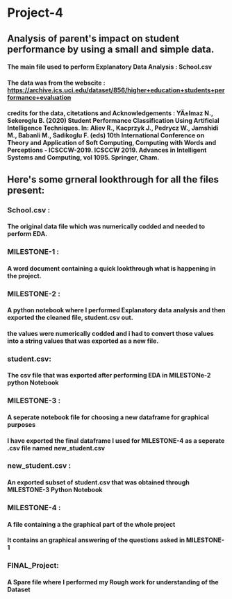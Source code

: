 # Project-4
## Analysis of parent's impact on student performance by using a small and simple data.
#### The main file used to perform Explanatory Data Analysis : School.csv
#### The data was from the webscite : https://archive.ics.uci.edu/dataset/856/higher+education+students+performance+evaluation
#### credits for the data, citetations and Acknowledgements : YÄ±lmaz N., Sekeroglu B. (2020) Student Performance Classification Using Artificial Intelligence Techniques. In: Aliev R., Kacprzyk J., Pedrycz W., Jamshidi M., Babanli M., Sadikoglu F. (eds) 10th International Conference on Theory and Application of Soft Computing, Computing with Words and Perceptions - ICSCCW-2019. ICSCCW 2019. Advances in Intelligent Systems and Computing, vol 1095. Springer, Cham.
## Here's some grneral lookthrough for all the files present: 
### School.csv : 
#### The original data file which was numerically codded and needed to perform EDA.
### MILESTONE-1 : 
#### A word document containing a quick lookthrough what is happening in the project.
### MILESTONE-2 : 
#### A python notebook where I performed Explanatory data analysis and then exported the cleaned file, student.csv out.
#### the values were numerically codded and i had to convert those values into a string values that was exported as a new file.
### student.csv:
#### The csv file that was exported after performing EDA in MILESTONe-2 python Notebook
### MILESTONE-3 : 
#### A seperate notebook file for choosing a new dataframe for graphical purposes
#### I have exported the final dataframe I used for MILESTONE-4 as a seperate .csv file named new_student.csv
### new_student.csv : 
#### An exported subset of student.csv that was obtained through MILESTONE-3 Python Notebook
### MILESTONE-4 : 
#### A file containing a the graphical part of the whole project
#### It contains an graphical answering of the questions asked in MILESTONE-1
### FINAL_Project: 
#### A Spare file where I performed my Rough work for understanding of the Dataset
